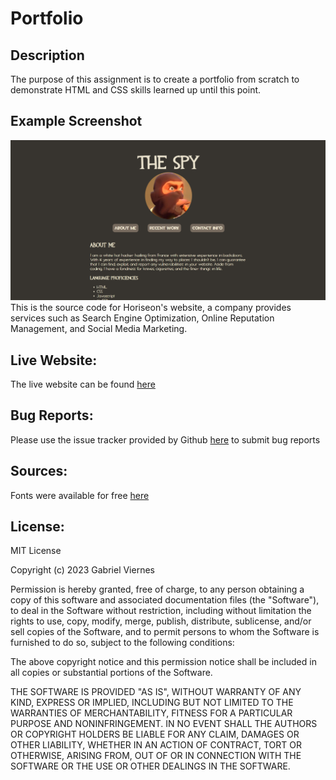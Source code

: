 # Portfolio

## Description
The purpose of this assignment is to create a portfolio from scratch to demonstrate HTML and CSS skills learned up until this point.

## Example Screenshot
![example screenshot](./assets/img/screenshot.png)
This is the source code for Horiseon's website, a company provides services such as Search Engine Optimization, Online Reputation Management, and Social Media Marketing.

## Live Website:
The live website can be found [here](https://github.com/Gabriel-Viernes/Portfolio)

## Bug Reports:
Please use the issue tracker provided by Github [here](https://github.com/Gabriel-Viernes/Portfolio/issues) to submit bug reports

## Sources:
Fonts were available for free [here](https://www.dafont.com/)

## License:
MIT License

Copyright (c) 2023 Gabriel Viernes

Permission is hereby granted, free of charge, to any person obtaining a copy
of this software and associated documentation files (the "Software"), to deal
in the Software without restriction, including without limitation the rights
to use, copy, modify, merge, publish, distribute, sublicense, and/or sell
copies of the Software, and to permit persons to whom the Software is
furnished to do so, subject to the following conditions:

The above copyright notice and this permission notice shall be included in all
copies or substantial portions of the Software.

THE SOFTWARE IS PROVIDED "AS IS", WITHOUT WARRANTY OF ANY KIND, EXPRESS OR
IMPLIED, INCLUDING BUT NOT LIMITED TO THE WARRANTIES OF MERCHANTABILITY,
FITNESS FOR A PARTICULAR PURPOSE AND NONINFRINGEMENT. IN NO EVENT SHALL THE
AUTHORS OR COPYRIGHT HOLDERS BE LIABLE FOR ANY CLAIM, DAMAGES OR OTHER
LIABILITY, WHETHER IN AN ACTION OF CONTRACT, TORT OR OTHERWISE, ARISING FROM,
OUT OF OR IN CONNECTION WITH THE SOFTWARE OR THE USE OR OTHER DEALINGS IN THE
SOFTWARE.